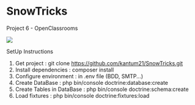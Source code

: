 # SnowTricks

Project 6 - OpenClassrooms

<a href="https://codeclimate.com/github/kantum21/SnowTricks/maintainability"><img src="https://api.codeclimate.com/v1/badges/2a3ccb4b3e4408b5c7df/maintainability" /></a>

SetUp Instructions

1. Get project : git clone https://github.com/kantum21/SnowTricks.git
2. Install dependencies : composer install
3. Configure environment : in .env file (BDD, SMTP...)
4. Create DataBase : php bin/console doctrine:database:create
5. Create Tables in DataBase : php bin/console doctrine:schema:create
6. Load fixtures : php bin/console doctrine:fixtures:load
